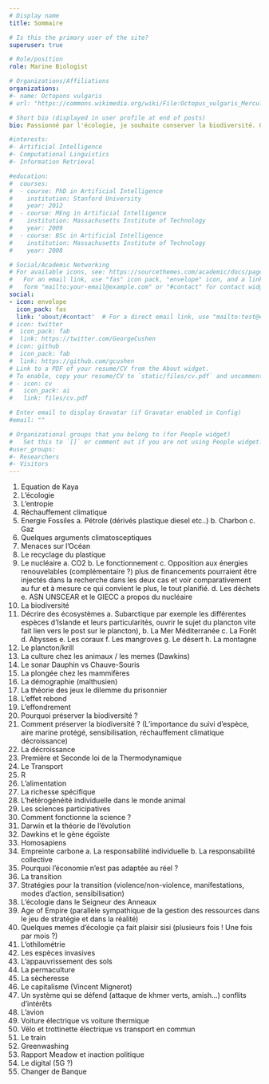 ```yaml
---
# Display name
title: Sommaire

# Is this the primary user of the site?
superuser: true

# Role/position
role: Marine Biologist

# Organizations/Affiliations
organizations:
#- name: Octopons vulgaris
# url: "https://commons.wikimedia.org/wiki/File:Octopus_vulgaris_Merculiano.jpg"

# Short bio (displayed in user profile at end of posts)
bio: Passionné par l'écologie, je souhaite conserver la biodiversité. Octopons vulgaris regroupe mes sites dédiés à la vulgarisation afin de transmettre connaissances et outils permettant la conservation de la biodiversité.

#interests:
#- Artificial Intelligence
#- Computational Linguistics
#- Information Retrieval

#education:
#  courses:
#  - course: PhD in Artificial Intelligence
#    institution: Stanford University
#    year: 2012
#  - course: MEng in Artificial Intelligence
#    institution: Massachusetts Institute of Technology
#    year: 2009
#  - course: BSc in Artificial Intelligence
#    institution: Massachusetts Institute of Technology
#    year: 2008

# Social/Academic Networking
# For available icons, see: https://sourcethemes.com/academic/docs/page-builder/#icons
#   For an email link, use "fas" icon pack, "envelope" icon, and a link in the
#   form "mailto:your-email@example.com" or "#contact" for contact widget.
social:
- icon: envelope
  icon_pack: fas
  link: 'about/#contact'  # For a direct email link, use "mailto:test@example.org".
# icon: twitter
#  icon_pack: fab
#  link: https://twitter.com/GeorgeCushen
# icon: github
#  icon_pack: fab
#  link: https://github.com/gcushen
# Link to a PDF of your resume/CV from the About widget.
# To enable, copy your resume/CV to `static/files/cv.pdf` and uncomment the lines below.
# - icon: cv
#   icon_pack: ai
#   link: files/cv.pdf

# Enter email to display Gravatar (if Gravatar enabled in Config)
#email: ""

# Organizational groups that you belong to (for People widget)
#   Set this to `[]` or comment out if you are not using People widget.
#user_groups:
#- Researchers
#- Visitors
---
```



1.	Equation de Kaya
2.	L’écologie
3.	L’entropie
4.	Réchauffement climatique
5.	Energie Fossiles
a.	Pétrole (dérivés plastique diesel etc..)
b.	Charbon
c.	Gaz
6.	Quelques arguments climatosceptiques
7.	Menaces sur l’Océan
8.	Le recyclage du plastique
9.	Le nucléaire 
a.	CO2
b.	Le fonctionnement 
c.	Opposition aux énergies renouvelables (complémentaire ?) plus de financements pourraient être injectés dans la recherche dans les deux cas et voir comparativement au fur et à mesure ce qui convient le plus, le tout planifié. 
d.	Les déchets
e.	ASN UNSCEAR et le GIECC a propos du nucléaire
10.	La biodiversité
11.	Décrire des écosystèmes 
a.	Subarctique par exemple les différentes espèces d’Islande et leurs particularités, ouvrir le sujet du plancton vite fait lien vers le post sur le plancton),
b.	La Mer Méditerranée
c.	La Forêt
d.	Abysses
e.	Les coraux
f.	Les mangroves
g.	Le désert
h.	La montagne
12.	Le plancton/krill 
13.	La culture chez les animaux / les memes (Dawkins)
14.	Le sonar Dauphin vs Chauve-Souris
15.	La plongée chez les mammifères
16.	La démographie (malthusien)
17.	La théorie des jeux le dilemme du prisonnier
18.	L’effet rebond
19.	L’effondrement
20.	Pourquoi préserver la biodiversité ? 
21.	Comment préserver la biodiversité ? (L’importance du suivi d’espèce, aire marine protégé, sensibilisation, réchauffement climatique décroissance)
22.	La décroissance
23.	Première et Seconde loi de la Thermodynamique
24.	Le Transport
25.	R
26.	L’alimentation
27.	La richesse spécifique
28.	L’hétérogénéité individuelle dans le monde animal
29.	Les sciences participatives
30.	Comment fonctionne la science ?
31.	Darwin et la théorie de l’évolution
32.	Dawkins et le gène égoïste
33.	Homosapiens
34.	Empreinte carbone 
a.	La responsabilité individuelle
b.	La responsabilité collective
35.	Pourquoi l’économie n’est pas adaptée au réel ?
36.	La transition
37.	Stratégies pour la transition (violence/non-violence, manifestations, modes d’action, sensibilisation)
38.	L’écologie dans le Seigneur des Anneaux
39.	Age of Empire (parallèle sympathique de la gestion des ressources dans le jeu de stratégie et dans la réalité)
40.	Quelques memes d’écologie ça fait plaisir sisi (plusieurs fois ! Une fois par mois ?)
41.	L’othilométrie
42.	Les espèces invasives
43.	L’appauvrissement des sols
44.	La permaculture
45.	La sècheresse
46.	Le capitalisme (Vincent Mignerot)
47.	Un système qui se défend (attaque de khmer verts, amish…) conflits d’intérêts
48.	L’avion
49.	Voiture électrique vs voiture thermique
50.	Vélo et trottinette électrique vs transport en commun
51.	Le train
52.	Greenwashing
53.	Rapport Meadow et inaction politique
54.	Le digital (5G ?)
55.	Changer de Banque

